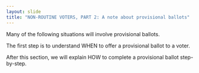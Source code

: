```yaml
---
layout: slide
title: "NON-ROUTINE VOTERS, PART 2: A note about provisional ballots"
---
```


Many of the following situations will involve provisional ballots.

The first step is to understand WHEN to offer a provisional ballot to a voter.

After this section, we will explain HOW to complete a provisional ballot step-by-step.